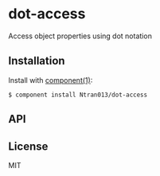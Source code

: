 
# dot-access

  Access object properties using dot notation

## Installation

  Install with [component(1)](http://component.io):

    $ component install Ntran013/dot-access

## API



## License

  MIT
